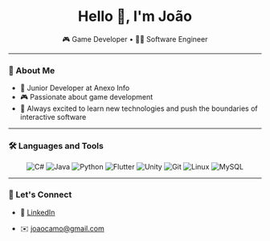 <h1 align="center">Hello 🤗, I'm João </h1>

<p align="center">
  🎮 Game Developer • 👨‍💻 Software Engineer
</p>

---

### 🌱 About Me

- 💼 Junior Developer at Anexo Info
- 🎮 Passionate about game development
- 🚀 Always excited to learn new technologies and push the boundaries of interactive software

---

### 🛠️ Languages and Tools

<div align="center">
  <img src="https://img.shields.io/badge/C%23-239120?style=for-the-badge&logo=dotnet&logoColor=white" alt="C#" />
  <img src="https://img.shields.io/badge/Java-F53838?style=for-the-badge&logo=openjdk&logoColor=white" alt="Java" />
  <img src="https://img.shields.io/badge/Python-3776AB?style=for-the-badge&logo=python&logoColor=white" alt="Python" />
  <img src="https://img.shields.io/badge/Flutter-02569B?style=for-the-badge&logo=flutter&logoColor=white" alt="Flutter" />
  <img src="https://img.shields.io/badge/Unity-000000?style=for-the-badge&logo=unity&logoColor=white" alt="Unity" />
  <img src="https://img.shields.io/badge/Git-F05032?style=for-the-badge&logo=git&logoColor=white" alt="Git" />
  <img src="https://img.shields.io/badge/Linux-FCC624?style=for-the-badge&logo=linux&logoColor=black" alt="Linux" />
  <img src="https://img.shields.io/badge/MySQL-4479A1?style=for-the-badge&logo=mysql&logoColor=white" alt="MySQL" />
</div>


---

### 🤝 Let's Connect

- 💼 [LinkedIn](www.linkedin.com/in/joao-camillo-moura)
<!-- - 🌐 [Portfolio](https://your-portfolio.com) -->
- ✉️ joaocamo@gmail.com
